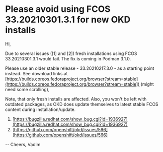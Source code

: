 # Please avoid using FCOS 33.20210301.3.1 for new OKD installs

Hi,

Due to several issues ([1] and [2]) fresh installations using FCOS
33.20210301.3.1 would fail. The fix is coming in Podman 3.1.0.

Please use an older stable release - 33.20210217.3.0 - as a starting
point instead. See download links at
[https://builds.coreos.fedoraproject.org/browser?stream=stable](https://builds.coreos.fedoraproject.org/browser?stream=stable]) (might
need some scrolling),

Note, that only fresh installs are affected. Also, you won't be left
with outdated packages, as OKD does update themselves to latest stable
FCOS content during installation/update.

1. [https://bugzilla.redhat.com/show_bug.cgi?id=1936927](https://bugzilla.redhat.com/show_bug.cgi?id=1936927) <br>
2. [https://github.com/openshift/okd/issues/566](https://github.com/openshift/okd/issues/566)

--
Cheers,
Vadim
